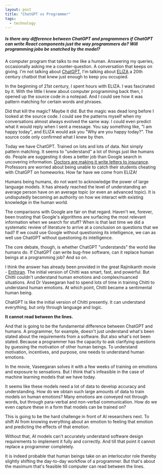 ```yaml
---
layout: post
title: "ChatGPT vs Programmer"
tags:
  - technology
---
```


##### Is there any difference between ChatGPT and programmers if ChatGPT can write React components just the way programmers do? Will programming jobs be snatched by the model? #####

A computer program that talks to me like a human. Answering my queries, occasionally asking me a counter-question. A conversation that keeps on giving. I'm not talking about [ChatGPT](https://chat.openai.com/chat), I'm talking about [ELIZA](https://en.wikipedia.org/wiki/ELIZA) a 20th century chatbot that knew just enough to keep you occupied.

In the beginning of 21st century, I spent hours with ELIZA. I was fascinated by it. With the little I knew about computer programming back then, I opened up the source code in a notepad. And I could see how it was pattern matching for certain words and phrases.

Did that kill the magic? Maybe it did. But the magic was dead long before I looked at the source code. I could see the patterns myself when my conversations almost always evolved the same way. I could even predict what it would reply when I sent a message. You say something like, "I am happy today", and ELIZA would ask you "Why are you happy today?". The source code only confirmed what I knew by then.

Today we have ChatGPT. Trained on lots and lots of data. Not simply pattern matching. It seems to "understand" a lot of things just like humans do. People are suggesting it does a better job than Google search in uncovering information. [Doctors are making it write letters to insurance](https://twitter.com/StuartBlitz/status/1602834224284897282). Professors are worried about being unable to catch their students cheating with ChatGPT on homeworks. How far have we come from ELIZA!

Humans being humans, do not want to acknowledge the power of large language models. It has already reached the level of understanding an average person have on an average topic (or even an advanced topic). It is undisputedly becoming an authority on how we interact with existing knowledge in the human world.

The comparisons with Google are fair on that regard. Haven't we, forever, been trusting that Google's algorithms are surfacing the most relevant information when we search for stuff? When is that last time we did a systematic review of literature to arrive at a conclusion on questions that we had? If we could use Google without questioning its intelligence, we can as well use ChatGPT without questioning *its* intelligence.

The core debate, though, is whether ChatGPT "understands" the world like humans do. If ChatGPT can write bug-free software, can it replace human beings at a programming job? And so on.

I think the answer has already been provided in the great Rajinikanth movie - [Enthiran](https://en.wikipedia.org/wiki/Enthiran_(film_series)). The initial version of Chitti was smart, fast, and powerful. But Chitti couldn't understand human emotions and complex/nuanced situations. And Dr Vaseegaran had to spend lots of time in training Chitti to understand human emotions. At which point, Chitti became a sentimental human being.

ChatGPT is like the initial version of Chitti presently. It can understand everything, but only through language and logic.

**It cannot read between the lines.**

And that is going to be the fundamental difference between ChatGPT and humans. A programmer, for example, doesn't just understand what's been stated about the requirements from a software. But also what's not been stated. Because a programmer has the capacity to ask clarifying questions by guessing the motivation of other human beings. To understand motivation, incentives, and purpose, one needs to understand human emotions.

In the movie, Vaseegaran solves it with a few weeks of training on emotions and exposure to sensations. But I think that's infeasible in the case of machine learning models that we have today.

It seems like these models need a lot of data to develop accuracy and understanding. How do we obtain such large amounts of data to train models on human emotions? Many emotions are conveyed not through words, but through para-verbal and non-verbal communication. How do we even capture these in a form that models can be trained on?

This is going to be the hard challenge in front of AI researchers next. To shift AI from knowing everything about an emotion to feeling that emotion and predicting the effects of that emotion.

Without that, AI models can't accurately understand software design requirements to implement it fully and correctly. And till that point it cannot replace a programmer completely.

It is indeed probable that human beings take on an interlocutor role thereby slightly shifting the day-to-day workflow of a programmer. But that's about the maximum that's feasible till computer can read between the lines.